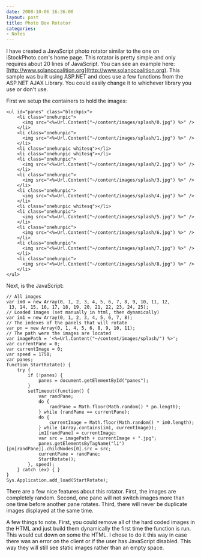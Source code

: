 ```yaml
---
date: 2008-10-06 16:36:00
layout: post
title: Photo Box Rotator
categories:
- Notes
---
```


I have created a JavaScript photo rotator similar to the one on iStockPhoto.com's home page. This rotator is pretty simple and only requires about 20 lines of JavaScript. You can see an example here: [http://www.solanocoalition.org](http://www.solanocoalition.org). This sample was built using ASP.NET and does use a few functions from the ASP.NET AJAX Library. You could easily change it to whichever library you use or don't use.

First we setup the containers to hold the images:

    <ul id="panes" class="blockpix">
        <li class="onehunpic">
          <img src="<%=Url.Content("~/content/images/splash/0.jpg") %>" />
        </li>
        <li class="onehunpic">
          <img src="<%=Url.Content("~/content/images/splash/1.jpg") %>" />
        </li>
        <li class="onehunpic whitesq"></li>
        <li class="onehunpic whitesq"></li>
        <li class="onehunpic">
          <img src="<%=Url.Content("~/content/images/splash/2.jpg") %>" />
        </li>
        <li class="onehunpic">
          <img src="<%=Url.Content("~/content/images/splash/3.jpg") %>" />
        </li>
        <li class="onehunpic">
          <img src="<%=Url.Content("~/content/images/splash/4.jpg") %>" />
        </li>
        <li class="onehunpic whitesq"></li>
        <li class="onehunpic">
          <img src="<%=Url.Content("~/content/images/splash/5.jpg") %>" />
        </li>
        <li class="onehunpic">
          <img src="<%=Url.Content("~/content/images/splash/6.jpg") %>" />
        </li>
        <li class="onehunpic">
          <img src="<%=Url.Content("~/content/images/splash/7.jpg") %>" />
        </li>
        <li class="onehunpic">
          <img src="<%=Url.Content("~/content/images/splash/8.jpg") %>" />
        </li>
    </ul>

Next, is the JavaScript:

    // All images
    var im0 = new Array(0, 1, 2, 3, 4, 5, 6, 7, 8, 9, 10, 11, 12,
     13, 14, 15, 16, 17, 18, 19, 20, 21, 22, 23, 24, 25);
    // Loaded images (set manually in html, then dynamically)
    var im1 = new Array(0, 1, 2, 3, 4, 5, 6, 7, 8);
    // The indexes of the panels that will rotate
    var pn = new Array(0, 1, 4, 5, 6, 8, 9, 10, 11);
    // The path were the images are located
    var imagePath = '<%=Url.Content("~/content/images/splash/") %>';
    var currentPane = 0;
    var currentImage = 0;
    var speed = 1750;
    var panes;
    function StartRotate() {
        try {
            if (!panes) {
                panes = document.getElementById("panes");
            }
            setTimeout(function() {
                var randPane;
                do {
                    randPane = Math.floor(Math.random() * pn.length);
                } while (randPane == currentPane);
                do {
                    currentImage = Math.floor(Math.random() * im0.length);
                } while (Array.contains(im1, currentImage));
                im1[randPane] = currentImage;
                var src = imagePath + currentImage + ".jpg";
                panes.getElementsByTagName("li")[pn[randPane]].childNodes[0].src = src;
                currentPane = randPane;
                StartRotate();
            }, speed);
        } catch (ex) { }
    }
    Sys.Application.add_load(StartRotate);

There are a few nice features about this rotator. First, the images are completely random. Second, one pane will not switch images more than one time before another pane rotates. Third, there will never be duplicate images displayed at the same time.

A few things to note. First, you could remove all of the hard coded images in the HTML and just build them dynamically the first time the function is run. This would cut down on some the HTML. I chose to do it this way in case there was an error on the client or if the user has JavaScript disabled. This way they will still see static images rather than an empty space.
